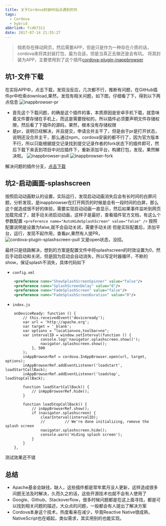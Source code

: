 ```yaml
---
title: 关于Cordova封装H5站点遇到的坑
tags:
  - Cordova
  - hybrid
abbrlink: fcd67311
date: 2017-07-14 21:55:27
---
```

>倘若存在移动网页，然后需要APP，但是只是作为一种存在介质的话，cordova来将其封装打包，最为合适，但是当真正去做还是会有坑。
将其封装为APP，主要使用到了这个插件[cordova-plugin-inappbrowser](https://github.com/apache/cordova-plugin-inappbrowser)

## 坑1-文件下载
在实际APP中，点击下载，发现没反应，几次都不行，推断有问题，在GitHub插件pr中检索download,果然，发现有相关问题，如下图，仔细看了下，得到以下两点信息
![inappbrowser-pr](//static.1991421.cn/inappbrowser-pr.png)
+ 首先这个下载问题，的确是这个插件的事，本质原因是安卓手机下载，就意味着文件要存储在手机上，而这是需要授权的，所以插件必须要声明文件存储权限，然后看了下插件的源码，果然，根本没有存储权限
+ 是pr，说明已经解决，并且提交，申请合并主干了，但是由于pr是打开状态，说明还没合并主干，那么通过npm，cordova安装的都不行了，因为官方版本不行，所以只能根据提交记录找到提交记录作者的fork状态下的插件即可，然后下载下来丢到项目中对应插件下，重新添加平台，构建打包，发现，果然解决啦。
![inappbrowser-pull](//static.1991421.cn/inappbrowser-pull.png)
![inappbrowser-fork](//static.1991421.cn/inappbrowser-fork.png)

解决问题的插件分支，[点击下载](https://github.com/MeirBon/cordova-plugin-inappbrowser/tree/download-permissions)

## 坑2-启动画面-splashscreen
按照启动动画默认的设置，实际运行，发现启动动画消失后会有长时间的白屏问题，分析发现，是inappbrowser在打开网页的时候是会有一段时间的白屏，那么这个就造成很不好的体验，需要实现启动动画一直显示，然后如果事件监听到网页加载完成了，就手动关闭启动动画，这样子是最好，查看插件官方文档，有这么个参数配置
`<preference name="AutoHideSplashScreen" value="false" />`
按照配置说明是设置为false,就不会自动关闭，需要手动关闭
但是实际配置后，添加平台，运行，发现不起作用，查看pr,果然有人提PR，
![cordova-plugin-splashscreen-pull](//static.1991421.cn/cordova-plugin-splashscreen-pull.png)
又是open状态，没招。

最终只是绕路解决，想到的方案是配置文件中将splashscreen的时效设置为0，然后手动启动和关闭，但是因为启动会自动消失，所以写定时器循环，不断的show，保证splash不消失，具体代码如下

+ `config.xml`
```xml
    <preference name="ShowSplashScreenSpinner" value="false"/>
    <preference name="SplashScreenDelay" value="0"/>
    <preference name="FadeSplashScreen" value="false"/>
    <preference name="FadeSplashScreenDuration" value="0"/>

```
+ `index.js`
```
    onDeviceReady: function () {
        // this.receivedEvent('deviceready');
        var url = 'http://apache.org';
        var target = '_blank';
        var options = "location=no,toolbar=no";
        var intervalID = window.setInterval(function () {
                console.log('navigator.splashscreen.show()');
                navigator.splashscreen.show();
            }, 500
        );
        inAppBrowserRef = cordova.InAppBrowser.open(url, target, options);
        inAppBrowserRef.addEventListener('loadstart', loadStartCallBack);
        inAppBrowserRef.addEventListener('loadstop', loadStopCallBack);

        function loadStartCallBack() {
            // inAppBrowserRef.hide();
        }

        function loadStopCallBack() {
            // inAppBrowserRef.show();
            if (navigator.splashscreen) {
                clearInterval(intervalID);
                //         // We're done initializing, remove the splash screen
                navigator.splashscreen.hide();
                console.warn('Hiding splash screen');
            }
        }
    },

```
测试效果还不错

## 总结
+ Apache基金会缺钱，缺人，这些插件都是常年累月没人更新，这样造成很多问题无法及时解决，久而久之的话，这些开源技术也就不会有人使用了
+ Google、Github、Stackoverflow，很多时候问题都是在这上面寻找，都是可以找到相关问题的描述，大众点的问题，一般都会有人提出了解决方案
+ Cordova本身这个技术，热度看来在减少，毕竟Reactive Native很成熟，NativeScript也在崛起，类似需求，其实用别的也能实现。
